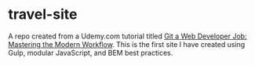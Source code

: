 # travel-site

A repo created from a Udemy.com tutorial titled [Git a Web Developer Job: Mastering the Modern Workflow](https://www.udemy.com/git-a-web-developer-job-mastering-the-modern-workflow/learn/v4/content). This is the first site I have created using Gulp, modular JavaScript, and BEM best practices.
